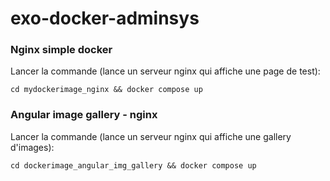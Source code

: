 # exo-docker-adminsys

### Nginx simple docker

Lancer la commande (lance un serveur nginx qui affiche une page de test):

    cd mydockerimage_nginx && docker compose up

### Angular image gallery - nginx

Lancer la commande (lance un serveur nginx qui affiche une gallery d'images):

    cd dockerimage_angular_img_gallery && docker compose up

